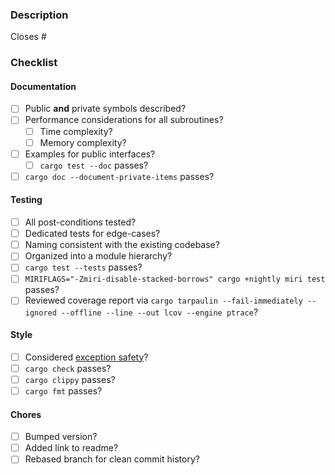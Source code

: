 ### Description

Closes #

### Checklist

#### Documentation

- [ ] Public **and** private symbols described?
- [ ] Performance considerations for all subroutines?
  - [ ] Time complexity?
  - [ ] Memory complexity?
- [ ] Examples for public interfaces?
  - [ ] `cargo test --doc` passes?
- [ ] `cargo doc --document-private-items` passes?

#### Testing

- [ ] All post-conditions tested?
- [ ] Dedicated tests for edge-cases?
- [ ] Naming consistent with the existing codebase?
- [ ] Organized into a module hierarchy?
- [ ] `cargo test --tests` passes?
- [ ] `MIRIFLAGS="-Zmiri-disable-stacked-borrows" cargo +nightly miri test` passes?
- [ ] Reviewed coverage report via `cargo tarpaulin --fail-immediately --ignored --offline --line --out lcov --engine ptrace`?

#### Style

- [ ] Considered [exception safety](https://doc.rust-lang.org/nomicon/exception-safety.html)?
- [ ] `cargo check` passes?
- [ ] `cargo clippy` passes?
- [ ] `cargo fmt` passes?

#### Chores

- [ ] Bumped version?
- [ ] Added link to readme?
- [ ] Rebased branch for clean commit history?

